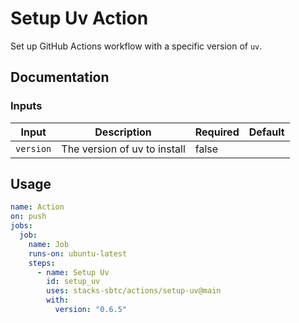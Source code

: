 # Setup Uv Action

Set up GitHub Actions workflow with a specific version of `uv`.

## Documentation

### Inputs

| Input        | Description                  | Required | Default |
| ------------ | ---------------------------- | -------- | ------- |
| `version`    | The version of uv to install | false    |         |

## Usage

```yaml
name: Action
on: push
jobs:
  job:
    name: Job
    runs-on: ubuntu-latest
    steps:
      - name: Setup Uv
        id: setup_uv
        uses: stacks-sbtc/actions/setup-uv@main
        with:
          version: "0.6.5"
```
